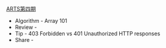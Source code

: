 [ARTS第四期](https://full-trollius-269.notion.site/ARTS-active-77e97c9cea0545cb8af5a43cf736ad5c)

* Algorithm - Array 101
* Review -
* Tip - 403 Forbidden vs 401 Unauthorized HTTP responses
* Share -
